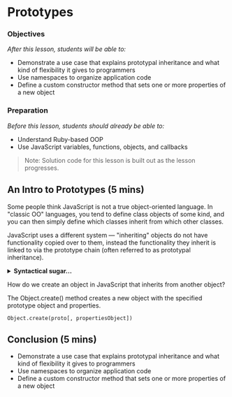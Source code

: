 # Prototypes

### Objectives
*After this lesson, students will be able to:*

- Demonstrate a use case that explains prototypal inheritance and what kind of flexibility it gives to programmers 
- Use namespaces to organize application code 
- Define a custom constructor method that sets one or more properties of a new object 

### Preparation
*Before this lesson, students should already be able to:*

- Understand Ruby-based OOP
- Use JavaScript variables, functions, objects, and callbacks

> Note: Solution code for this lesson is built out as the lesson progresses.

## An Intro to Prototypes (5 mins)


Some people think JavaScript is not a true object-oriented language. In "classic OO" languages, you tend to define class objects of some kind, and you can then simply define which classes inherit from which other classes. 

JavaScript uses a different system — "inheriting" objects do not have functionality copied over to them, instead the functionality they inherit is linked to via the prototype chain (often referred to as prototypal inheritance).


<details>

  <summary><strong>Syntactical sugar...</strong></summary>

  > * The class keyword is introduced in ES2015, but is syntactical sugar, JavaScript remains prototype-based

</details>


How do we create an object in JavaScript that inherits from another object?

The Object.create() method creates a new object with the specified prototype object and properties.
```
Object.create(proto[, propertiesObject])
```

## Conclusion (5 mins)

- Demonstrate a use case that explains prototypal inheritance and what kind of flexibility it gives to programmers 
- Use namespaces to organize application code 
- Define a custom constructor method that sets one or more properties of a new object 
